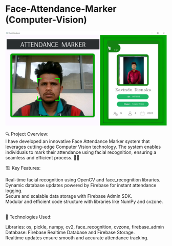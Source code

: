 # Face-Attendance-Marker (Computer-Vision)

<img src="interface.png" alt="User Interface" width="1000" /> <br>

🔍 Project Overview: <br>
I have developed an innovative Face Attendance Marker system that leverages cutting-edge Computer Vision technology. The system enables individuals to mark their attendance using facial recognition, ensuring a seamless and efficient process. 📸✨ <br>

🏗️ Key Features: <br>

Real-time facial recognition using OpenCV and face_recognition libraries. <br>
Dynamic database updates powered by Firebase for instant attendance logging. <br>
Secure and scalable data storage with Firebase Admin SDK. <br>
Modular and efficient code structure with libraries like NumPy and cvzone. <br> <br>

📂 Technologies Used: <br>

Libraries: os, pickle, numpy, cv2, face_recognition, cvzone, firebase_admin <br>
Database: Firebase Realtime Database and Firebase Storage. <br>
Realtime updates ensure smooth and accurate attendance tracking. <br>
